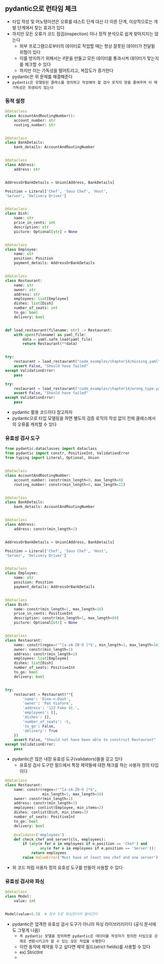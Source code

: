 ## pydantic으로 런타임 체크

- 타입 작성 및 어노텡이션은 오류를 테스트 단계 대신 더 이른 단계, 이상적으로는 개발 단계에서 찾는 효과가 있다
- 하지만 모든 오류가 코드 점검(inspection) 이나 정적 분석으로 쉽게 찾아지지는 않는다
    - 외부 프로그램으로부터의 데이터로 작업할 때는 항상 잘못된 데이터가 전달될 위험이 있다
    - 이를 방지하기 위해서는 if문을 만들고 모든 데이터를 통과시켜 데이터가 맞는지를 체크할 수 있다
    - 하지만 이는 가독성을 떨어트리고, 복잡도가 증가한다
- pydantic은 위 문제를 해결해준다
- `pydantic은 모델링된 클래스를 정의하고 작성해야 할 검사 로직의 양을 줄여주며 이 때 가독성은 희생되지 않는다`

### 동적 설정

```python
@dataclass
class AccountAndRoutingNumber():
    account_number: str
    routing_number: str


@dataclass
class BankDetails:
    bank_details: AccountAndRoutingNumber


@dataclass
class Address:
    address: str


AddressOrBankDetails = Union[Address, BankDetails]

Position = Literal['Chef', 'Sous Chef', 'Host',
'Server', 'Delivery Driver']


@dataclass
class Dish:
    name: str
    price_in_cents: int
    description: str
    picture: Optional[str] = None


@dataclass
class Employee:
    name: str
    position: Position
    payment_details: AddressOrBankDetails


@dataclass
class Restaurant:
    name: str
    owner: str
    address: str
    employees: list[Employee]
    dishes: list[Dish]
    number_of_seats: int
    to_go: bool
    delivery: bool


def load_restaurant(filename: str) -> Restaurant:
    with open(filename) as yaml_file:
        data = yaml.safe_load(yaml_file)
        return Restaurant(**data)


try:
    restaurant = load_restaurant("code_examples/chapter14/missing.yaml")
    assert False, "Should have failed"
except ValidationError:
    pass

try:
    restaurant = load_restaurant("code_examples/chapter14/wrong_type.yaml")
    assert False, "Should have failed"
except ValidationError:
    pass
```

- pydantic 활용 코드이다 참고하자
- pydantic으로 타입 모델링을 하면 별도의 검증 로직의 작성 없이 전체 클래스에서의 오류를 캐치할 수 있다

### 유효성 검사 도구

```python
from pydantic.dataclasses import dataclass
from pydantic import constr, PositiveInt, ValidationError
from typing import Literal, Optional, Union


@dataclass
class AccountAndRoutingNumber:
    account_number: constr(min_length=9, max_length=9)
    routing_number: constr(min_length=8, max_length=12)


@dataclass
class BankDetails:
    bank_details: AccountAndRoutingNumber


@dataclass
class Address:
    address: constr(min_length=1)


AddressOrBankDetails = Union[Address, BankDetails]

Position = Literal['Chef', 'Sous Chef', 'Host',
'Server', 'Delivery Driver']


@dataclass
class Employee:
    name: str
    position: Position
    payment_details: AddressOrBankDetails


@dataclass
class Dish:
    name: constr(min_length=1, max_length=16)
    price_in_cents: PositiveInt
    description: constr(min_length=1, max_length=80)
    picture: Optional[str] = None


@dataclass
class Restaurant:
    name: constr(regex=r'^[a-zA-Z0-9 ]*$', min_length=1, max_length=16)
    owner: constr(min_length=1)
    address: constr(min_length=1)
    employees: list[Employee]
    dishes: list[Dish]
    number_of_seats: PositiveInt
    to_go: bool
    delivery: bool


try:
    restaurant = Restaurant(**{
        'name': 'Dine-n-Dash',
        'owner': 'Pat Viafore',
        'address': '123 Fake St.',
        'employees': [],
        'dishes': [],
        'number_of_seats': -5,
        'to_go': False,
        'delivery': True
    })
    assert False, "Should not have been able to construct Restaurant"
except ValidationError:
    pass
```

- pydantic은 많은 내장 유효성 도구(validators)들을 갖고 있다
    - 유효성 검사 도구란 필드에서 특정 제약들에 대한 체크를 하는 사용자 정의 타입이다

```python
@dataclass
class Restaurant:
    name: constr(regex=r'^[a-zA-Z0-9 ]*$',
                 min_length=1, max_length=16)
    owner: constr(min_length=1)
    address: constr(min_length=1)
    employees: conlist(Employee, min_items=2)
    dishes: conlist(Dish, min_items=3)
    number_of_seats: PositiveInt
    to_go: bool
    delivery: bool

    @validator('employees')
    def check_chef_and_server(cls, employees):
        if (any(e for e in employees if e.position == 'Chef') and
                any(e for e in employees if e.position == 'Server')):
            return employees
        raise ValueError('Must have at least one chef and one server')
```

- 위 코드 처럼 사용자 정의 유효성 도구를 만들어 사용할 수 있다

### 유효성 검사와 파싱

```python
@dataclass
class Model:
    value: int


Model(value=5.5)  # 정수 5로 파싱된다어 들어간다 
```

- pydantic은 엄격한 유효성 검사 도구가 아니라 파싱 라이브러리이다 (공식 문서에도 그렇게 나옴)
    - `즉 pydantic 모델을 정의하면 pydantic은 데이터를 작성자가 정의한 타입으로 강제로 변환시키고자 할 수 있는 모든 작업을 수행한다`
    - 이런 동작에 제약을 두고 싶다면 제약 필드(strict fields)를 사용할 수 있다
    - ex) StrictInt
    - 